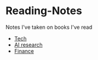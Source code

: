 # Reading-Notes
Notes I've taken on books I've read

- [Tech](tech)
- [AI research](research)
- [Finance](finance)